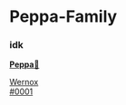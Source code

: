 # Peppa-Family

### idk

[**Peppa**🐷](https://www.youtube.com/watch?v=dQw4w9WgXcQ)
<a href="discord:/users/352437199960145921">
<div tabindex="0" class="username">Wernox</div> <span class="tag">#0001</span>
</a>
